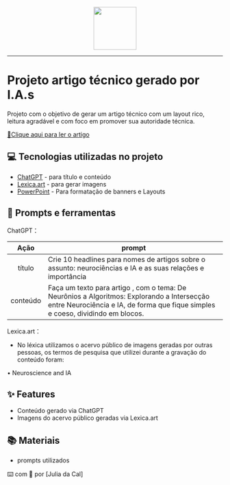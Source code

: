 <p align="center">
    <img width="100" src=".github/assets/banner.png">
</p>


-------

# Projeto artigo técnico gerado por I.A.s


Projeto com o objetivo de gerar um artigo técnico com um layout rico, leitura agradável e com foco em promover sua autoridade técnica.

<a href="https://web.dio.me/articles/de-neuronios-a-algoritmos-explorando-a-interseccao-entre-neurociencia-e-ia?back=%2Farticles&open-modal=true&page=1&order=oldest"> 📕Clique aqui para ler o artigo</a>

## 💻 Tecnologias utilizadas no projeto

- [ChatGPT](https://chat.openai.com/) - para título e conteúdo
- [Lexica.art](https://lexica.art/) - para gerar imagens
- [PowerPoint](https://www.microsoft.com/en/microsoft-365/powerpoint) - Para formatação de banners e Layouts

## 📄 Prompts e ferramentas


ChatGPT：

|   Ação   | prompt                                                                                                                                                                                                                                                                         |
| :------: | ------------------------------------------------------------------------------------------------------------------------------------------------------------------------------------------------------------------------------------------------------------------------------ |
|  título  | Crie 10 headlines  para nomes de artigos sobre o assunto: neurociências e IA e as suas relações e importância                                                                                                                                                                                                  |
| conteúdo | Faça um texto para artigo , com o tema: De Neurônios a Algoritmos: Explorando a Intersecção entre Neurociência e IA, de forma que fique simples e coeso, dividindo em blocos. |


Lexica.art：

- No léxica utilizamos o acervo público de imagens geradas por outras pessoas, os termos de pesquisa que utilizei durante a gravação do conteúdo foram:

• Neuroscience and IA



## ✨ Features

- Conteúdo gerado via ChatGPT
- Imagens do acervo público geradas via Lexica.art

## 📚 Materiais

- prompts utilizados




⌨️ com 💜 por [Julia da Cal]
